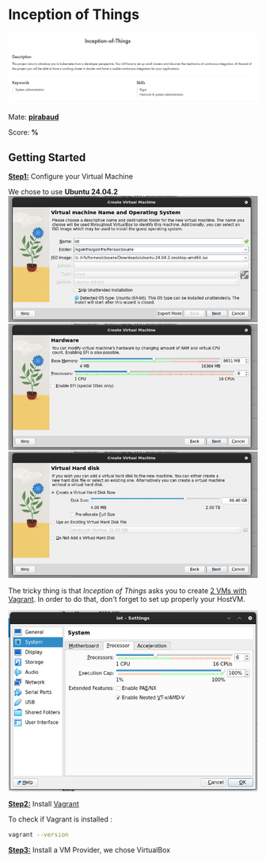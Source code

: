 # Inception of Things

![iot header](Assets/iot.png)

Mate: **[pirabaud](https://github.com/Pirabaud)**

Score: **%**

## Getting Started

**<ins>Step1:</ins>** Configure your Virtual Machine

We chose to use **Ubuntu 24.04.2**
![create-vm](Assets/create-vm.png)
![mb-cpu-vm](Assets/mb-cpu-vm.png)
![disk size - vm](Assets/disk-size-vm.png)

The tricky thing is that *Inception of Things* asks you to create <ins>2 VMs with Vagrant</ins>.
In order to do that, don't forget to set up properly your HostVM.

![enable-nested-vm](Assets/enable-nested-vm.png)

**<ins>Step2:</ins>** Install [Vagrant](https://developer.hashicorp.com/vagrant/install)

To check if Vagrant is installed : 
```bash
vagrant --version
```
**<ins>Step3:</ins>** Install a VM Provider, we chose VirtualBox

